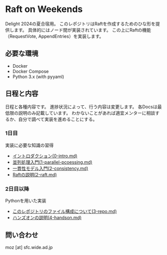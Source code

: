 # Raft on Weekends
Delight 2024の夏合宿用。
このレポジトリはRaftを作成するためのひな形を提供します。
具体的にはノード間が実装されています。
この上にRaftの機能（RequestVote, AppendEntries）を実装します。

## 必要な環境
- Docker
- Docker Compose
- Python 3.x (with pyyaml)

## 日程と内容 
日程と各種内容です。
進捗状況によって、行う内容は変更します。
各Docsは最低限の説明のみ記載しています。
わかないことがあれば適宜メンターに相談するか、自分で調べて実装を進めることにする。

### 1日目
実装に必要な知識の習得
- [イントロダクション(0-intro.md)](docs/0-intro.md)
- [並列処理入門(1-parallel-pcoessing.md)](docs/1-parallel-pcoessing.md)
- [一貫性モデル入門(2-consistency.md)](docs/2-consistency.md)
- [Raftの説明(2-raft.md)](docs/2-raft.md)

### 2日目以降
Pythonを用いた実装
- [このレポジトリのファイル構成について(3-repo.md)](docs/3-repo.md)
- [ハンズオンの説明(4-handson.md)](docs/4-handson.md)

## 問い合わせ
moz [at] sfc.wide.ad.jp

